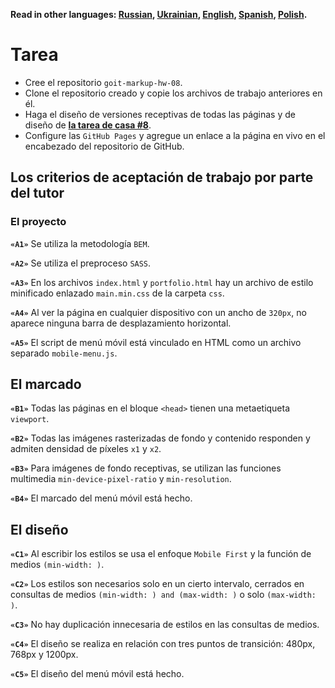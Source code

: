**Read in other languages: [Russian](README.md), [Ukrainian](README.ua.md),
[English](README.en.md), [Spanish](README.es.md), [Polish](README.pl.md).**

# Tarea

- Cree el repositorio `goit-markup-hw-08`.
- Clone el repositorio creado y copie los archivos de trabajo anteriores en él.
- Haga el diseño de versiones receptivas de todas las páginas y de diseño de
  [**la tarea de casa #8**](<https://www.figma.com/file/efwU6Es4rmb9QOptQ5NXSc/Web-Studio-ESP?node-id=1%3A3329>).
- Configure las `GitHub Pages` y agregue un enlace a la página en vivo en el
  encabezado del repositorio de GitHub.

## Los criterios de aceptación de trabajo por parte del tutor

### El proyecto

**`«A1»`** Se utiliza la metodología `BEM`.

**`«A2»`** Se utiliza el preproceso `SASS`.

**`«A3»`** En los archivos `index.html` y `portfolio.html` hay un archivo de
estilo minificado enlazado `main.min.css` de la carpeta `css`.

**`«A4»`** Al ver la página en cualquier dispositivo con un ancho de `320px`, no
aparece ninguna barra de desplazamiento horizontal.

**`«A5»`** El script de menú móvil está vinculado en HTML como un archivo
separado `mobile-menu.js`.

## El marcado

**`«B1»`** Todas las páginas en el bloque `<head>` tienen una metaetiqueta
`viewport`.

**`«B2»`** Todas las imágenes rasterizadas de fondo y contenido responden y
admiten densidad de píxeles `x1` y `x2`.

<!-- **`«B3»`** Las imágenes de contenido responsivo usan el elemento `<img>` con atributo `srcset` el descriptor `x`. -->

**`«B3»`** Para imágenes de fondo receptivas, se utilizan las funciones
multimedia `min-device-pixel-ratio` y `min-resolution`.

**`«B4»`** El marcado del menú móvil está hecho.

## El diseño

**`«C1»`** Al escribir los estilos se usa el enfoque `Mobile First` y la función
de medios `(min-width: )`.

**`«C2»`** Los estilos son necesarios solo en un cierto intervalo, cerrados en
consultas de medios `(min-width: ) and (max-width: )` o solo `(max-width: )`.

**`«C3»`** No hay duplicación innecesaria de estilos en las consultas de medios.

**`«C4»`** El diseño se realiza en relación con tres puntos de transición:
480px, 768px y 1200px.

**`«C5»`** El diseño del menú móvil está hecho.
